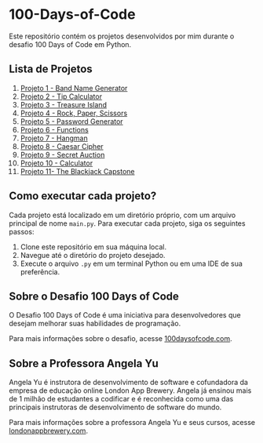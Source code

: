 # 100-Days-of-Code
<p>Este repositório contém os projetos desenvolvidos por mim durante o desafio 100 Days of Code em Python.</p>

<h2>Lista de Projetos</h2>
<ol>
	<li><a href="./01- Band Name Generator">Projeto 1 - Band Name Generator</a></li>
	<li><a href="./02- Tip Calculator">Projeto 2 - Tip Calculator</a></li>
	<li><a href="./03- Treasure Island">Projeto 3 - Treasure Island</a></li>
	<li><a href="./04- Rock Paper Scissors">Projeto 4 - Rock, Paper, Scissors</a></li>
	<li><a href="./05- Python Loops">Projeto 5 - Password Generator</a></li>
 	<li><a href="./06- Functions & Karel">Projeto 6 - Functions</a></li>
	<li><a href="./07- Hangman">Projeto 7 - Hangman</a></li>
	<li><a href="./08- Caesar Cipher">Projeto 8 - Caesar Cipher</a></li>
	<li><a href="./09- Secret Auction">Projeto 9 - Secret Auction</a></li>
  	<li><a href="./10- Calculator">Projeto 10 - Calculator</a></li>
	<li><a href="./11- The Blackjack Capstone">Projeto 11- The Blackjack Capstone</a></li>
	
</ol>

<h2>Como executar cada projeto?</h2>
<p>Cada projeto está localizado em um diretório próprio, com um arquivo principal de nome <code>main.py</code>. Para executar cada projeto, siga os seguintes passos:</p>
<ol>
	<li>Clone este repositório em sua máquina local.</li>
	<li>Navegue até o diretório do projeto desejado.</li>
	<li>Execute o arquivo <code>.py</code> em um terminal Python ou em uma IDE de sua preferência.</li>
</ol>

<h2>Sobre o Desafio 100 Days of Code</h2>
<p>O Desafio 100 Days of Code é uma iniciativa para desenvolvedores que desejam melhorar suas habilidades de programação.</p>
<p>Para mais informações sobre o desafio, acesse <a href="https://www.100daysofcode.com/">100daysofcode.com</a>.</p>

<h2>Sobre a Professora Angela Yu</h2>
<p>Angela Yu é instrutora de desenvolvimento de software e cofundadora da empresa de educação online London App Brewery. Angela já ensinou mais de 1 milhão de estudantes a codificar e é reconhecida como uma das principais instrutoras de desenvolvimento de software do mundo.</p>
<p>Para mais informações sobre a professora Angela Yu e seus cursos, acesse <a href="https://www.londonappbrewery.com/">londonappbrewery.com</a>.</p>
